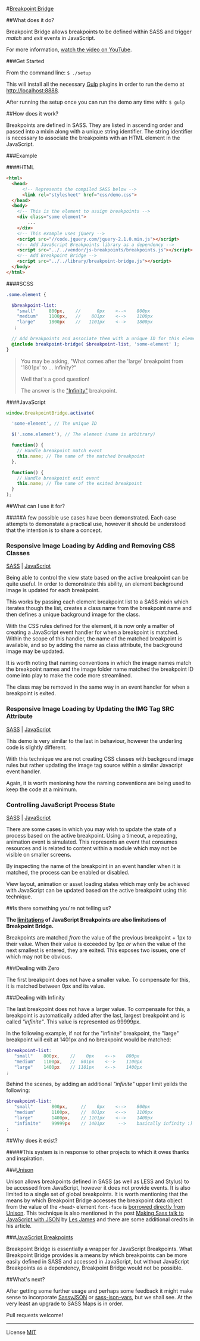 #[Breakpoint Bridge](http://raypatterson.github.io/breakpoint-bridge/)

##What does it do?

Breakpoint Bridge allows breakpoints to be defined within SASS and trigger _match_ and _exit_ events in JavaScript.

For more information, [watch the video on YouTube](https://www.youtube.com/watch?v=YX3QUPNBeTE).

###Get Started

From the command line: `$ ./setup`

This will install all the necessary [Gulp](http://gulpjs.com/) plugins in order to run the demo at [http://localhost:8888](http://localhost:8888).

After running the setup once you can run the demo any time with: `$ gulp`

##How does it work?

Breakpoints are defined in SASS. They are listed in ascending order and passed into a mixin along with a unique string identifier. The string identifier is necessary to associate the breakpoints with an HTML element in the JavaScript. 

###Example

####HTML
```html
<html>
  <head>
      <!-- Represents the compiled SASS below -->
      <link rel="stylesheet" href="css/demo.css">
  </head>
  <body>
  	<!-- This is the element to assign breakpoints -->
    <div class="some element">
    	...
    </div>
    <!-- This example uses jQuery -->
    <script src="//code.jquery.com/jquery-2.1.0.min.js"></script>
  	<!-- Add JavaScript Breakpoints library as a dependency -->
    <script src="../../vendor/js-breakpoints/breakpoints.js"></script>
  	<!-- Add Breakpoint Bridge -->
    <script src="../../library/breakpoint-bridge.js"></script>
  </body>
</html>

```

####SCSS
```scss
.some.element {

  $breakpoint-list:
    "small"     800px,    //      0px    <-->    800px
    "medium"    1100px,   //    801px    <-->    1100px
    "large"     1800px    //   1101px    <-->    1800px
   ;
  
  // Add breakpoints and associate them with a unique ID for this element.
  @include breakpoint-bridge( $breakpoint-list, 'some-element' ); 
}

```

> You may be asking, "What comes after the 'large' breakpoint from '1801px' to … Infinity?" 
> 
> Well that's a good question! 
>
> The answer is the ["Infinity"](#infinity) breakpoint.

####JavaScript
```javascript
window.BreakpointBridge.activate(

  'some-element', // The unique ID

  $('.some.element'), // The element (name is arbitrary)

  function() {
    // Handle breakpoint match event
    this.name; // The name of the matched breakpoint
  }, 

  function() {
    // Handle breakpoint exit event
    this.name; // The name of the exited breakpoint
  }
);

```

##What can I use it for?

#####A few possible use cases have been demonstrated. Each case attempts to demonstate a practical use, however it should be understood that the intention is to share a concept. 

### Responsive Image Loading by Adding and Removing CSS Classes

[SASS](https://github.com/RayPatterson/breakpoint-bridge/blob/master/demo/source/sass/_demo-background-image.scss) | [JavaScript](https://github.com/RayPatterson/breakpoint-bridge/blob/master/demo/source/js/demo-background-image.js)

Being able to control the view state based on the active breakpoint can be quite useful. In order to demonstrate this ability, an element background image is updated for each breakpoint. 

This works by passing each element breakpoint list to a SASS mixin which iterates though the list, creates a class name from the breakpoint name and then defines a unique background image for the class.

With the CSS rules defined for the element, it is now only a matter of creating a JavaScript event handler for when a breakpoint is matched. Within the scope of this handler, the name of the matched breakpoint is available, and so by adding the name as class attribute, the background image may be updated.

It is worth noting that naming conventions in which the image names match the breakpoint names and the image folder name matched the breakpoint ID come into play to make the code more streamlined.

The class may be removed in the same way in an event handler for when a breakpoint is exited.

### Responsive Image Loading by Updating the IMG Tag SRC Attribute

[SASS](https://github.com/RayPatterson/breakpoint-bridge/blob/master/demo/source/sass/_demo-inline-image.scss) | [JavaScript](https://github.com/RayPatterson/breakpoint-bridge/blob/master/demo/source/js/demo-inline-image.js)

This demo is very similar to the last in behaviour, however the underling code is slightly different.

With this technique we are not creating CSS classes with background image rules but rather updating the image tag source within a similar Javacript event handler.

Again, it is worth menioning how the naming conventions are being used to keep the code at a minimum.

### Controlling JavaScript Process State

[SASS](https://github.com/RayPatterson/breakpoint-bridge/blob/master/demo/source/sass/_demo-process-state.scss) | [JavaScript](https://github.com/RayPatterson/breakpoint-bridge/blob/master/demo/source/js/demo-process-state.js)

There are some cases in which you may wish to update the state of a process based on the active breakpoint. Using a timeout, a repeating, animation event is simulated. This represents an event that consumes resources and is related to content within a module which may not be visible on smaller screens. 

By inspecting the name of the breakpoint in an event handler when it is matched, the process can be enabled or disabled.

View layout, animation or asset loading states which may only be achieved with JavaScript can be updated based on the active breakpoint using this technique.

##Is there something you're not telling us?

**The [limitations](https://github.com/14islands/js-breakpoints#limitations) of JavaScript Breakpoints are also limitations of Breakpoint Bridge.**

Breakpoints are matched _from_ the value of the previous breakpoint + 1px _to_ their value. When their value is exceeded by 1px _or_ when the value of the next smallest is entered, they are exited. This exposes two issues, one of which may not be obvious.

###Dealing with Zero

The first breakpoint does not have a smaller value. To compensate for this, it is matched between 0px and its value.

<a name="infinity"></a>
###Dealing with Infinity

The last breakpoint does not have a larger value. To compensate for this, a breakpoint is automatically added after the last, largest breakpoint and is called *"infinite"*. This value is represented as 99999px.

In the following example, if not for the "infinite" breakpoint, the "large" breakpoint will exit at 1401px and no breakpoint would be matched:

```scss
$breakpoint-list:
   "small"    800px,    //    0px    <-->    800px
   "medium"   1100px,   //  801px    <-->    1100px
   "large"    1400px    // 1101px    <-->    1400px
;
```

Behind the scenes, by adding an additional *"infinite"* upper limit yeilds the following:

```scss
$breakpoint-list:
   "small"       800px,     //    0px    <-->    800px
   "medium"      1100px,    //  801px    <-->    1100px
   "large"       1400px,    // 1101px    <-->    1400px
   "infinite"    99999px    // 1401px     -->    basically infinity :)
;
```


##Why does it exist?

#####This system is in response to other projects to which it owes thanks and inspiration.

###[Unison](http://bjork24.github.io/Unison/)

Unison allows breakpoints defined in SASS (as well as LESS and Stylus) to be accessed from JavaScript, however it does not provide events. It is also limited to a single set of global breakpoints. It is worth mentioning that the means by which Breakpoint Bridge accesses the breakpoint data object from the value of the `<head>` element `font-face` is [borrowed directly from Unison](https://github.com/bjork24/Unison/blob/master/css/_breakpoints.scss#L34-L39). This technique is also mentioned in the post [Making Sass talk to JavaScript with JSON](http://css-tricks.com/making-sass-talk-to-javascript-with-json/) by [Les James](https://github.com/lesjames) and there are some additional credits in his article.

###[JavaScript Breakpoints](https://github.com/14islands/js-breakpoints)

Breakpoint Bridge is essentially a wrapper for JavaScript Breakpoints. What Breakpoint Bridge provides is a means by which breakpoints can be more easily defined in SASS and accessed in JavaScript, but without JavaScript Breakpoints as a dependency, Breakpoint Bridge would not be possible. 

##What's next?

After getting some further usage and perhaps some feedback it might make sense to incorporate [SassyJSON](http://hugogiraudel.com/2014/01/20/json-in-sass/) or [sass-json-vars](http://viget.com/extend/sharing-data-between-sass-and-javascript-with-json), but we shall see. At the very least an upgrade to SASS Maps is in order. 

Pull requests welcome!

---

License [MIT](https://raw.github.com/RayPatterson/breakpoint-bridge/master/LICENSE)
